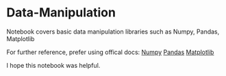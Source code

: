 # Data-Manipulation


Notebook covers basic data manipulation libraries such as Numpy, Pandas, Matplotlib

For further reference, prefer using offical docs:
<a href ="http://www.numpy.org/">Numpy</a> 
<a href ="https://pandas.pydata.org/"> Pandas</a>
<a href ="https://matplotlib.org/api/pyplot_api.html">Matplotlib</a>

I hope this notebook was helpful.
